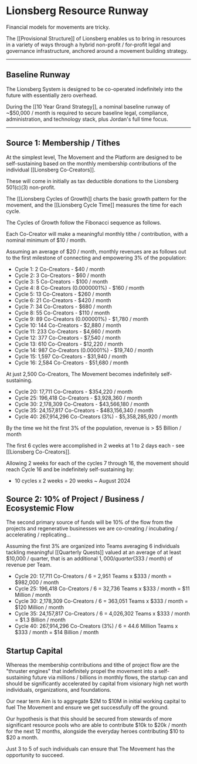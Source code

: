# Lionsberg Resource Runway

Financial models for movements are tricky. 

The [[Provisional Structure]] of Lionsberg enables us to bring in resources in a variety of ways through a hybrid non-profit / for-profit legal and governance infrastructure, anchored around a movement building strategy. 

_____
## Baseline Runway 

The Lionsberg System is designed to be co-operated indefinitely into the future with essentially zero overhead. 

During the [[10 Year Grand Strategy]], a nominal baseline runway of ~$50,000 / month is required to secure baseline legal, compliance, administration, and technology stack, plus Jordan's full time focus. 

___
## Source 1: Membership / Tithes 

At the simplest level, The Movement and the Platform are designed to be self-sustaining based on the monthly membership contributions of the individual [[Lionsberg Co-Creators]]. 

These will come in initially as tax deductible donations to the Lionsberg 501(c)(3) non-profit. 

The [[Lionsberg Cycles of Growth]] charts the basic growth pattern for the movement, and the [[Lionsberg Cycle Time]] measures the time for each cycle. 

The Cycles of Growth follow the Fibonacci sequence as follows. 

Each Co-Creator will make a meaningful monthly tithe / contribution, with a nominal minimum of $10 / month. 

Assuming an average of $20 / month, monthly revenues are as follows out to the first milestone of connecting and empowering 3% of the population: 

- Cycle 1: 2 Co-Creators  - $40 / month  
- Cycle 2: 3 Co-Creators - $60 / month  
- Cycle 3: 5 Co-Creators - $100 / month    
- Cycle 4: 8 Co-Creators (0.0000001%) - $160 / month  
- Cycle 5: 13 Co-Creators - $260 / month  
- Cycle 6: 21 Co-Creators  - $420 / month 
- Cycle 7: 34 Co-Creators  - $680 / month 
- Cycle 8: 55 Co-Creators  - $110 / month 
- Cycle 9: 89 Co-Creators (0.000001%) - $1,780 / month 
- Cycle 10: 144 Co-Creators - $2,880 / month  
- Cycle 11: 233 Co-Creators - $4,660 / month   
- Cycle 12: 377 Co-Creators - $7,540 / month  
- Cycle 13: 610 Co-Creators - $12,220 / month  
- Cycle 14: 987 Co-Creators (0.00001%)   - $19,740 / month 
- Cycle 15: 1,597 Co-Creators - $31,940 / month  
- Cycle 16: 2,584 Co-Creators - $51,680 / month  

At just 2,500 Co-Creators, The Movement becomes indefinitely self-sustaining. 

- Cycle 20: 17,711 Co-Creators - $354,220 / month  
- Cycle 25: 196,418 Co-Creators - $3,928,360 / month  
- Cycle 30: 2,178,309 Co-Creators - $43,566,180 / month  
- Cycle 35: 24,157,817 Co-Creators  - $483,156,340 / month 
- Cycle 40: 267,914,296 Co-Creators (3%)  - $5,358,285,920 / month 

By the time we hit the first 3% of the population, revenue is > $5 Billion / month  

The first 6 cycles were accomplished in 2 weeks at 1 to 2 days each - see [[Lionsberg Co-Creators]]. 

Allowing 2 weeks for each of the cycles 7 through 16, the movement should reach Cycle 16 and be indefinitely self-sustaining by: 

- 10 cycles x 2 weeks = 20 weeks ~ August 2024

## Source 2: 10% of Project / Business / Ecosystemic Flow 

The second primary source of funds will be 10% of the flow from the projects and regenerative businesses we are co-creating / incubating / accelerating / replicating...  

Assuming the first 3% are organized into Teams averaging 6 individuals tackling meaningful [[Quarterly Quests]] valued at an average of at least $10,000 / quarter, that is an additional $1,000 / quarter ($333 / month) of revenue per Team. 

- Cycle 20: 17,711 Co-Creators / 6 = 2,951 Teams x $333 / month = $982,000 / month 
- Cycle 25: 196,418 Co-Creators / 6 = 32,736 Teams x $333 / month = $11 Million / month  
- Cycle 30: 2,178,309 Co-Creators / 6 = 363,051 Teams x $333 / month = $120 Million / month  
- Cycle 35: 24,157,817 Co-Creators / 6 = 4,026,302 Teams x $333 / month = $1.3  Billion / month 
- Cycle 40: 267,914,296 Co-Creators (3%) / 6 = 44.6 Million Teams x $333 / month = $14 Billion / month 
## Startup Capital

Whereas the membership contributions and tithe of project flow are the "thruster engines" that indefinitely propel the movement into a self-sustaining future via millions / billions in monthly flows, the startup can and should be significantly accelerated by capital from visionary high net worth individuals, organizations, and foundations. 

Our near term Aim is to aggregate $2M to $10M in initial working capital to fuel The Movement and ensure we get successfully off the ground. 

Our hypothesis is that this should be secured from stewards of more significant resource pools who are able to contribute $10k to $20k / month for the next 12 months, alongside the everyday heroes contributing $10 to $20 a month. 

Just 3 to 5 of such individuals can ensure that The Movement has the opportunity to succeed. 

